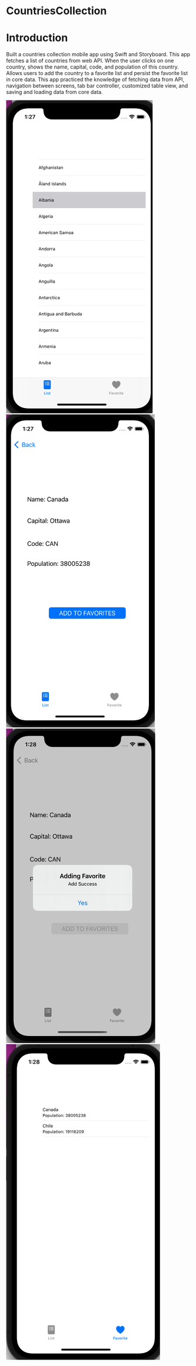# CountriesCollection
# Introduction
Built a countries collection mobile app using Swift and Storyboard. This app fetches a list of countries from web API. When the user clicks on one country, shows the name, capital, code, and population of this country. Allows users to add the country to a favorite list and persist the favorite list in core data.
This app practiced the knowledge of fetching data from API, navigation between screens, tab bar controller, customized table view, and saving and loading data from core data.

![](https://github.com/dzhao925/CountriesCollection/blob/main/ListOfCountries.png)
![](https://github.com/dzhao925/CountriesCollection/blob/main/CountryDetail.png)
![](https://github.com/dzhao925/CountriesCollection/blob/main/AddToFavorite.png)
![](https://github.com/dzhao925/CountriesCollection/blob/main/FavoriteList.png)